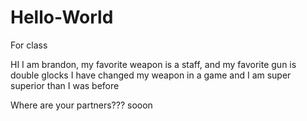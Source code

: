 # Hello-World
For class

HI 
I am brandon, my favorite weapon is a staff, and my favorite gun is double glocks
I have changed my weapon in a game and I am super superior than I was before

Where are your partners??? sooon
